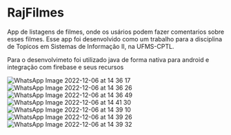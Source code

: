 # RajFilmes

App de listagens de filmes, onde os usários podem fazer comentarios sobre esses filmes. Esse app foi desenvolvido como um trabalho para a disciplina de Topicos em Sistemas de Informação II, na UFMS-CPTL.

Para o desenvolvimeto foi utilizado java de forma nativa para android e integração com firebase e seus recursos


![WhatsApp Image 2022-12-06 at 14 36 17](https://user-images.githubusercontent.com/54858776/205986767-afaf348e-b38e-4d49-9e65-9cab2913a50e.jpeg)
![WhatsApp Image 2022-12-06 at 14 36 26](https://user-images.githubusercontent.com/54858776/205986900-152fc33b-82c9-4f48-bac4-64ff45141b48.jpeg)
![WhatsApp Image 2022-12-06 at 14 36 49](https://user-images.githubusercontent.com/54858776/205986923-1297a8f3-492c-488d-be6c-742601579d8b.jpeg)
![WhatsApp Image 2022-12-06 at 14 41 30](https://user-images.githubusercontent.com/54858776/205986967-cc357b9b-1196-46d5-99a8-7697fc192a19.jpeg)
![WhatsApp Image 2022-12-06 at 14 39 10](https://user-images.githubusercontent.com/54858776/205987199-0e1dee8f-2dec-4c3e-80e4-87fdf6d5ab9d.jpeg)
![WhatsApp Image 2022-12-06 at 14 39 26](https://user-images.githubusercontent.com/54858776/205987066-87758ad1-36e9-4aaa-8028-1f2ee42c0b9c.jpeg)
![WhatsApp Image 2022-12-06 at 14 39 32](https://user-images.githubusercontent.com/54858776/205986999-bb2c0dd7-4a85-48f7-8689-2eaaed331745.jpeg)
